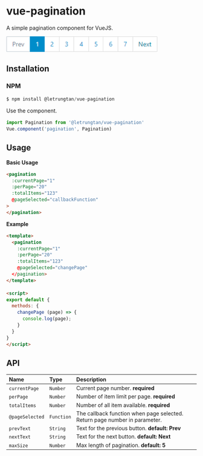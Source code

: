 # vue-pagination

A simple pagination component for VueJS.

<img src="https://raw.githubusercontent.com/letrungtan/vue-pagination/main/img/pagination.png" width="400" />

## Installation
### NPM
```js
$ npm install @letrungtan/vue-pagination
```
Use the component.
```js
import Pagination from '@letrungtan/vue-pagination'
Vue.component('pagination', Pagination)
```
## Usage

**Basic Usage**
```html
<pagination
  :currentPage="1"
  :perPage="20"
  :totalItems="123"  
  @pageSelected="callbackFunction"
>
</pagination>
```
**Example**
```html
<template>
  <pagination
    :currentPage="1"
    :perPage="20"
    :totalItems="123"  
    @pageSelected="changePage"
  </pagination>
</template>

<script>
export default {
  methods: {
    changePage (page) => {
      console.log(page);
    }
  }
}
</script>
```

## API

| Name | Type | Description |
| :---------------- | :-------- | :-------------------------------- |
| `currentPage`     | `Number`  | Current page number. **required**  |
| `perPage`         | `Number`  | Number of item limit per page. **required**  |
| `totalItems  `    | `Number`  | Number of all item available. **required**  |
| `@pageSelected`   | `Function`| The callback function when page selected. Return page number in parameter.  |
| `prevText`        | `String`  | Text for the previous button. **default: Prev**  |
| `nextText`        | `String`  | Text for the next button. **default: Next**  |
| `maxSize`         | `Number`  | Max length of pagination. **default: 5** |
